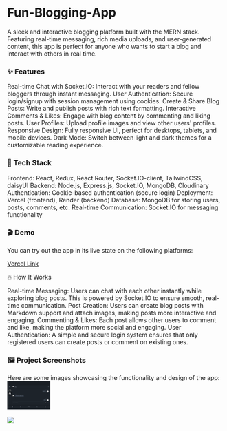 <h1>Fun-Blogging-App</h1>

A sleek and interactive blogging platform built with the MERN stack. Featuring real-time messaging, rich media uploads, and user-generated content, this app is perfect for anyone who wants to start a blog and interact with others in real time.

<h3> ✨ Features</h3>
Real-time Chat with Socket.IO: Interact with your readers and fellow bloggers through instant messaging.
User Authentication: Secure login/signup with session management using cookies.
Create & Share Blog Posts: Write and publish posts with rich text formatting.
Interactive Comments & Likes: Engage with blog content by commenting and liking posts.
User Profiles: Upload profile images and view other users' profiles.
Responsive Design: Fully responsive UI, perfect for desktops, tablets, and mobile devices.
Dark Mode: Switch between light and dark themes for a customizable reading experience.

<h3> 🚀 Tech Stack</h3>
Frontend: React, Redux, React Router, Socket.IO-client, TailwindCSS, daisyUI
Backend: Node.js, Express.js, Socket.IO, MongoDB, Cloudinary
Authentication: Cookie-based authentication (secure login)
Deployment: Vercel (frontend), Render (backend)
Database: MongoDB for storing users, posts, comments, etc.
Real-time Communication: Socket.IO for messaging functionality

<h3> 🎬 Demo </h3>
You can try out the app in its live state on the following platforms:

 <a href="https://fun-blogging-app.vercel.app">Vercel Link</a>

🔥 How It Works

Real-time Messaging: Users can chat with each other instantly while exploring blog posts. This is powered by Socket.IO to ensure smooth, real-time communication.
Post Creation: Users can create blog posts with Markdown support and attach images, making posts more interactive and engaging.
Commenting & Likes: Each post allows other users to comment and like, making the platform more social and engaging.
User Authentication: A simple and secure login system ensures that only registered users can create posts or comment on existing ones.

<h3>🖼️ Project Screenshots</h3>
Here are some images showcasing the functionality and design of the app:
<img src='./Chat.png'/ heigth="100px" width="100px"></img>

<img src='./homepage.png'/></img>
